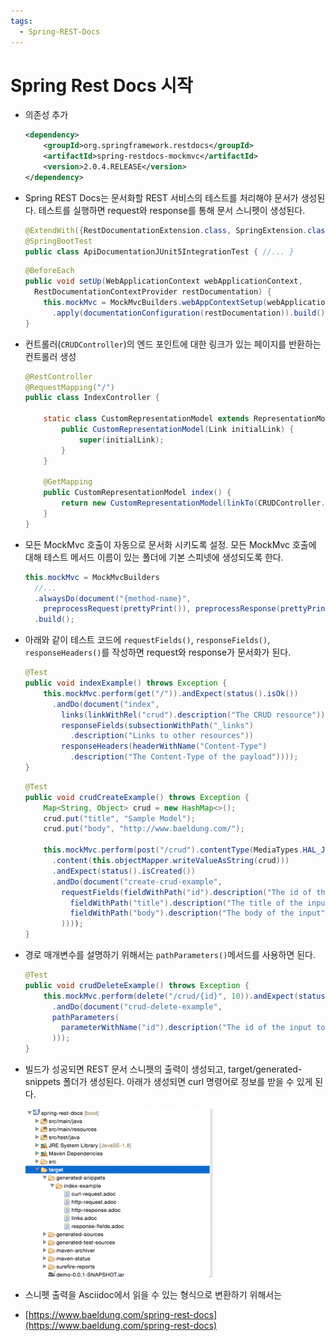```yaml
---
tags:
  - Spring-REST-Docs
---
```

# Spring Rest Docs 시작

- 의존성 추가
  
    ```xml
    <dependency>
        <groupId>org.springframework.restdocs</groupId>
        <artifactId>spring-restdocs-mockmvc</artifactId>
        <version>2.0.4.RELEASE</version>
    </dependency>
    ```
    
- Spring REST Docs는 문서화할 REST 서비스의 테스트를 처리해야 문서가 생성된다. 테스트를 실행하면 request와 response를 통해 문서 스니펫이 생성된다.
  
    ```java
    @ExtendWith({RestDocumentationExtension.class, SpringExtension.class})
    @SpringBootTest
    public class ApiDocumentationJUnit5IntegrationTest { //... }
    ```
    
    ```java
    @BeforeEach
    public void setUp(WebApplicationContext webApplicationContext,
      RestDocumentationContextProvider restDocumentation) {
        this.mockMvc = MockMvcBuilders.webAppContextSetup(webApplicationContext)
          .apply(documentationConfiguration(restDocumentation)).build();
    }
    ```
    
- 컨트롤러(`CRUDController`)의 엔드 포인트에 대한 링크가 있는 페이지를 반환하는 컨트롤러 생성
  
    ```java
    @RestController
    @RequestMapping("/")
    public class IndexController {
    
        static class CustomRepresentationModel extends RepresentationModel<CustomRepresentationModel> {
            public CustomRepresentationModel(Link initialLink) {
                super(initialLink);
            }
        }
    
        @GetMapping
        public CustomRepresentationModel index() {
            return new CustomRepresentationModel(linkTo(CRUDController.class).withRel("crud"));
        }
    }
    ```
    
- 모든 MockMvc 호출이 자동으로 문서화 시키도록 설정. 모든 MockMvc 호출에 대해 테스트 메서드 이름이 있는 폴더에 기본 스피넷에 생성되도록 한다.
  
    ```java
    this.mockMvc = MockMvcBuilders
      //...
      .alwaysDo(document("{method-name}", 
        preprocessRequest(prettyPrint()), preprocessResponse(prettyPrint())))
      .build();
    ```
    
- 아래와 같이 테스트 코드에 `requestFields()`, `responseFields()`, `responseHeaders()`를 작성하면 request와 response가 문서화가 된다.
  
    ```java
    @Test
    public void indexExample() throws Exception {
        this.mockMvc.perform(get("/")).andExpect(status().isOk())
          .andDo(document("index", 
            links(linkWithRel("crud").description("The CRUD resource")), 
            responseFields(subsectionWithPath("_links")
              .description("Links to other resources"))
            responseHeaders(headerWithName("Content-Type")
              .description("The Content-Type of the payload"))));
    }
    ```
    
    ```java
    @Test
    public void crudCreateExample() throws Exception {
        Map<String, Object> crud = new HashMap<>();
        crud.put("title", "Sample Model");
        crud.put("body", "http://www.baeldung.com/");
           
        this.mockMvc.perform(post("/crud").contentType(MediaTypes.HAL_JSON)
          .content(this.objectMapper.writeValueAsString(crud)))
          .andExpect(status().isCreated())
          .andDo(document("create-crud-example", 
            requestFields(fieldWithPath("id").description("The id of the input"),
              fieldWithPath("title").description("The title of the input"),
              fieldWithPath("body").description("The body of the input"),
            ))));
    }
    ```
    
- 경로 매개변수를 설명하기 위해서는 `pathParameters()`메서드를 사용하면 된다.
  
    ```java
    @Test
    public void crudDeleteExample() throws Exception {
        this.mockMvc.perform(delete("/crud/{id}", 10)).andExpect(status().isOk())
          .andDo(document("crud-delete-example", 
          pathParameters(
            parameterWithName("id").description("The id of the input to delete")
          )));
    }
    ```
    
- 빌드가 성공되면 REST 문서 스니펫의 출력이 생성되고, target/generated-snippets 폴더가 생성된다. 아래가 생성되면 curl 명령어로 정보를 받을 수 있게 된다.
  
    ![Spring%20Rest%20Docs%20%E1%84%89%E1%85%B5%E1%84%8C%E1%85%A1%E1%86%A8%2043ab6cc647ea4374a484c08a476a3a5a/Untitled.png](assets/Untitled-4552542.png)
    
- 스니펫 출력을 Asciidoc에서 읽을 수 있는 형식으로 변환하기 위해서는
- [https://www.baeldung.com/spring-rest-docs](https://www.baeldung.com/spring-rest-docs)